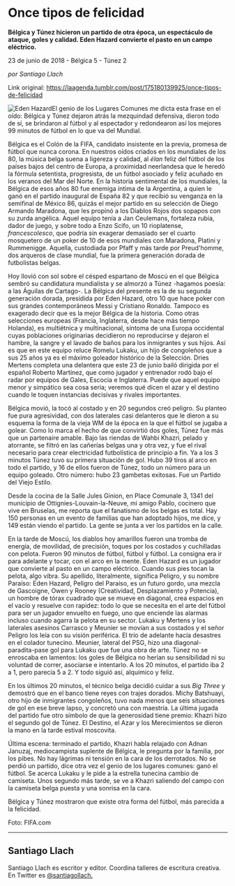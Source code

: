 # Once tipos de felicidad

**Bélgica y Túnez hicieron un partido de otra época, un espectáculo de ataque, goles y calidad. Eden Hazard convierte el pasto en un campo eléctrico.**

23 de junio de 2018 - Bélgica 5 - Túnez 2

_por Santiago Llach_

Link original: https://laagenda.tumblr.com/post/175180139925/once-tipos-de-felicidad

![Eden Hazard](https://64.media.tumblr.com/8b8956faad69851dc4cde3b3e0c95393/tumblr_inline_paskrvdLoo1t6q87u_500.jpg)El genio de los Lugares Comunes me dicta esta frase en el oído: Bélgica y Túnez dejaron atrás la mezquindad defensiva, dieron todo de sí, se brindaron al fútbol y al espectador y redondearon así los mejores 99 minutos de fútbol en lo que va del Mundial.

Bélgica es el Colón de la FIFA, candidato insistente en la previa, promesa de fútbol que nunca corona. En nuestros oídos criados en los mundiales de los 80, la música belga suena a ligereza y calidad, al *élan* feliz del fútbol de los países bajos del centro de Europa, a proximidad neerlandesa que le heredó la fórmula setentista, progresista, de un fútbol asociado y feliz acuñado en los veranos del Mar del Norte. En la historia sentimental de los mundiales, la Bélgica de esos años 80 fue enemiga íntima de la Argentina, a quien le ganó en el partido inaugural de España 82 y que recibió su venganza en la semifinal de México 86, quizás el mejor partido en su selección de Diego Armando Maradona, que les propinó a los Diablos Rojos dos sopapos con su zurda angélica. Aquel equipo tenía a Jan Ceulemans, fortaleza rubia, dador de juego, y sobre todo a Enzo Scifo, un 10 rioplatense, *francescolesco*, que podría sin exagerar demasiado ser el cuarto mosquetero de un poker de 10 de esos mundiales con Maradona, Platini y Rummenigge. Aquella, custodiada por Pfaff y más tarde por Preud'homme, dos arqueros de clase mundial, fue la primera generación dorada de futbolistas belgas.

Hoy llovió con sol sobre el césped espartano de Moscú en el que Bélgica sembró su candidatura mundialista y se almorzó a Túnez -hagamos poesía: a las Águilas de Cartago-. La Bélgica del presente es la de su segunda generación dorada, presidida por Eden Hazard, otro 10 que hace poker con sus grandes contemporáneos Messi y Cristiano Ronaldo. Tampoco es exagerado decir que es la mejor Bélgica de la historia. Como otras selecciones europeas (Francia, Inglaterra, desde hace más tiempo Holanda), es multiétnica y multinacional, síntoma de una Europa occidental cuyas poblaciones originarias decidieron no reproducirse y dejaron el hambre, la sangre y el lavado de baños para los inmigrantes y sus hijos. Así es que en este equipo reluce Romelu Lukaku, un hijo de congoleños que a sus 25 años ya es el máximo goleador histórico de la Selección. Dries Mertens completa una delantera que este 23 de junio bailó dirigida por el español Roberto Martínez, que como jugador y entrenador rodó bajo el radar por equipos de Gales, Escocia e Inglaterra. Puede que aquel equipo menor y simpático sea cosa seria; veremos qué dicen el azar y el destino cuando le toquen instancias decisivas y rivales importantes.

Bélgica movió, la tocó al costado y en 20 segundos creó peligro. Su planteo fue pura agresividad, con dos laterales casi delanteros que le dieron a su esquema la forma de la vieja WM de la época en la que el fútbol se jugaba a golear. Como lo marca el hecho de que convirtió dos goles, Túnez fue más que un partenaire amable. Bajo las riendas de Wahbi Khazri, pelado y atorrante, se filtró en las cañerías belgas una y otra vez, y fue el rival necesario para crear electricidad futbolística de principio a fin. Ya a los 3 minutos Túnez tuvo su primera situación de gol. Hubo 39 tiros al arco en todo el partido, y 16 de ellos fueron de Túnez, todo un número para un equipo goleado. Otro número: hubo 23 gambetas exitosas. Fue un Partido del Viejo Estilo.

Desde la cocina de la Salle Jules Ginion, en Place Comunale 3, 1341 del municipio de Ottignies-Louvain-la-Neuve, mi amigo Pablo, cocinero que vive en Bruselas, me reporta que el fanatismo de los belgas es total. Hay 150 personas en un evento de familias que han adoptado hijos, me dice, y 149 están viendo el partido. La gente se junta a ver los partidos en la calle.

En la tarde de Moscú, los diablos hoy amarillos fueron una tromba de energía, de movilidad, de precisión, toques por los costados y cuchilladas con pelota. Fueron 90 minutos de fútbol, fútbol y fútbol. La consigna era ir para adelante y tocar, con el arco en la mente. Eden Hazard es un jugador que convierte al pasto en un campo eléctrico. Cuando sus pies tocan la pelota, algo vibra. Su apellido, literalmente, significa Peligro, y su nombre Paraíso: Eden Hazard, Peligro del Paraíso, es un futuro gordo, una mezcla de Gascoigne, Owen y Rooney (Creatividad, Desplazamiento y Potencia), un hombre de tórax cuadrado que se mueve en diagonal, crea espacios en el vacío y resuelve con rapidez: todo lo que se necesita en el arte del fútbol para ser un jugador envuelto en fuego, uno que enciende las alarmas incluso cuando agarra la pelota en su sector. Lukaku y Mertens y los laterales asesinos Carrasco y Meunier se movían a sus costados y el señor Peligro los leía con su visión periférica. El trío de adelante hacía desastres en el colador tunecino. Meunier, lateral del PSG, hizo una diagonal-paradita-pase gol para Lukaku que fue una obra de arte. Túnez no se enroscaba en lamentos: los goles de Bélgica no herían su sensibilidad ni su voluntad de correr, asociarse e intentarlo. A los 20 minutos, el partido iba 2 a 1, pero parecía 5 a 2. Y todo siguió así, alquímico y feliz.

En los últimos 20 minutos, el técnico belga decidió cuidar a sus *Big Three* y demostró que en el banco tiene reyes con trajes dorados. Michy Batshuayi, otro hijo de inmigrantes congoleños, tuvo nada menos que seis situaciones de gol en ese breve lapso, y concretó una con maestría. La última jugada del partido fue otro símbolo de que la generosidad tiene premio: Khazri hizo el segundo gol de Túnez. El Destino, el Azar y los Merecimientos se dieron la mano en la tarde estival moscovita.

Última escena: terminado el partido, Khazri habla relajado con Adnan Januzaj, mediocampista suplente de Bélgica, le pregunta por la familia, por los pibes. No hay lágrimas ni tensión en la cara de los derrotados. No se perdió un partido, dice otra vez el genio de los lugares comunes: ganó el fútbol. Se acerca Lukaku y le pide a la estrella tunecina cambio de camiseta. Unos segundo más tarde, se ve a Khazri saliendo del campo con la camiseta belga puesta y una sonrisa en la cara.

Bélgica y Túnez mostraron que existe otra forma del fútbol, más parecida a la felicidad.

  


Foto: FIFA.com

  




---

 Santiago Llach
---------------

 Santiago Llach es escritor y editor. Coordina talleres de escritura creativa. En Twitter es [@santiagollach.](https://twitter.com/santiagollach)

